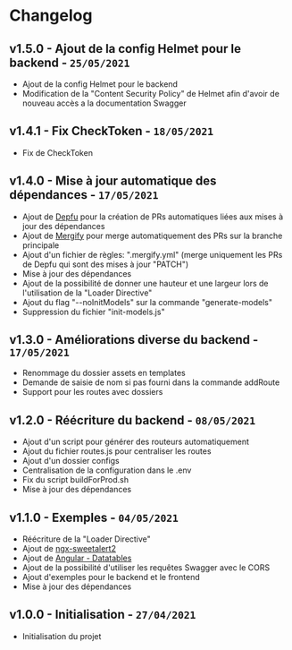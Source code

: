 # Changelog

## v1.5.0 - Ajout de la config Helmet pour le backend - `25/05/2021`

* Ajout de la config Helmet pour le backend
* Modification de la "Content Security Policy" de Helmet afin d'avoir de nouveau accès a la documentation Swagger

## v1.4.1 - Fix CheckToken - `18/05/2021`

* Fix de CheckToken

## v1.4.0 - Mise à jour automatique des dépendances - `17/05/2021`

* Ajout de [Depfu](https://depfu.com/) pour la création de PRs automatiques liées aux mises à jour des dépendances
* Ajout de [Mergify](https://mergify.io/) pour merge automatiquement des PRs sur la branche principale
* Ajout d'un fichier de règles: ".mergify.yml" (merge uniquement les PRs de Depfu qui sont des mises à jour "PATCH")
* Mise à jour des dépendances
* Ajout de la possibilité de donner une hauteur et une largeur lors de l'utilisation de la "Loader Directive"
* Ajout du flag "--noInitModels" sur la commande "generate-models"
* Suppression du fichier "init-models.js"

## v1.3.0 - Améliorations diverse du backend - `17/05/2021`

* Renommage du dossier assets en templates
* Demande de saisie de nom si pas fourni dans la commande addRoute
* Support pour les routes avec dossiers

## v1.2.0 - Réécriture du backend - `08/05/2021`

* Ajout d'un script pour générer des routeurs automatiquement
* Ajout du fichier routes.js pour centraliser les routes
* Ajout d'un dossier configs
* Centralisation de la configuration dans le .env
* Fix du script buildForProd.sh
* Mise à jour des dépendances

## v1.1.0 - Exemples - `04/05/2021`

* Réécriture de la "Loader Directive"
* Ajout de [ngx-sweetalert2](https://www.npmjs.com/package/@sweetalert2/ngx-sweetalert2)
* Ajout de [Angular - Datatables](http://l-lin.github.io/angular-datatables/#/welcome)
* Ajout de la possibilité d'utiliser les requêtes Swagger avec le CORS
* Ajout d'exemples pour le backend et le frontend
* Mise à jour des dépendances

## v1.0.0 - Initialisation - `27/04/2021`

* Initialisation du projet
